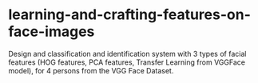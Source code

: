 # learning-and-crafting-features-on-face-images
Design and classification and identification system with 3 types of facial features (HOG features, PCA features, Transfer Learning from VGGFace model), for 4 persons from the VGG Face Dataset.

